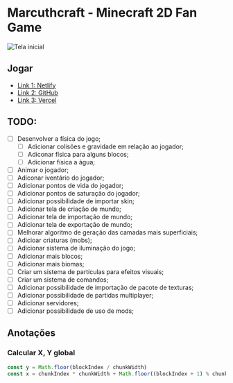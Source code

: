 # Marcuthcraft - Minecraft 2D Fan Game

![Tela inicial](https://cdn.discordapp.com/attachments/922262554087137341/1200233544610480148/image.png?ex=65c56f98&is=65b2fa98&hm=0b09743fde6f0af95f0632adc0e7ebf14e38de42f2802b904f743d547153eaa9&)

## Jogar

- [Link 1: Netlify](https://marcuthcraft.netlify.app/)
- [Link 2: GitHub](https://1marcuth.github.io/marcuthcraft/)
- [Link 3: Vercel](https://marcuthcraft.vercel.app/)

## TODO:

- [ ] Desenvolver a física do jogo;
    - [ ] Adicionar colisões e gravidade em relação ao jogador;
    - [ ] Adiconar física para alguns blocos;
    - [ ] Adicionar física a água;
- [ ] Animar o jogador;
- [ ] Adiconar iventário do jogador;
- [ ] Adicionar pontos de vida do jogador;
- [ ] Adicionar pontos de saturação do jogador;
- [ ] Adicionar possibilidade de importar skin;
- [ ] Adicionar tela de criação de mundo;
- [ ] Adicionar tela de importação de mundo;
- [ ] Adicionar tela de exportação de mundo;
- [ ] Melhorar algoritmo de geração das camadas mais superficiais;
- [ ] Adicioar criaturas (mobs);
- [ ] Adicionar sistema de iluminação do jogo;
- [ ] Adicionar mais blocos;
- [ ] Adicionar mais biomas;
- [ ] Criar um sistema de partículas para efeitos visuais;
- [ ] Criar um sistema de comandos;
- [ ] Adicionar possibilidade de importação de pacote de texturas;
- [ ] Adicionar possibilidade de partidas multiplayer;
- [ ] Adicionar servidores;
- [ ] Adicionar possibilidade de uso de mods;

## Anotações

### Calcular X, Y global

```ts
const y = Math.floor(blockIndex / chunkWidth)
const x = chunkIndex * chunkWidth + Math.floor((blockIndex + 1) % chunkWidth)
```